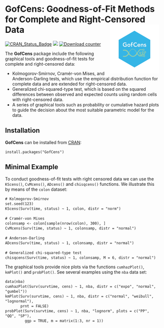 # GofCens: Goodness-of-Fit Methods for Complete and Right-Censored Data <img src="man/figures/GofCens_logo1.png" align="right" alt="" width="160" />


<!-- badges: start -->
[![CRAN_Status_Badge](https://www.r-pkg.org/badges/version-last-release/GofCens)](https://cran.r-project.org/package=GofCens)
[![](https://cranlogs.r-pkg.org/badges/grand-total/GofCens)](https://cran.r-project.org/package=GofCens)
[![Download counter](https://cranlogs.r-pkg.org/badges/GofCens)](https://cran.r-project.org/package=GofCens)
<!-- badges: end -->

The **GofCens** package include the following graphical tools and goodness-of-fit tests for complete and right-censored data: 
- Kolmogorov-Smirnov, Cramér-von Mises, and Anderson-Darling tests, which use the empirical distribution function for complete data and are extended for right-censored data.
- Generalized chi-squared-type test, which is based on the squared differences between observed and expected counts using random cells with right-censored data.
- A series of graphical tools such as probability or cumulative hazard plots to guide the decision about the most suitable parametric model for the data.

## Installation
**GofCens** can be installed from [CRAN](https://cran.r-project.org/):
```{r CRAN-instalation, eval = FALSE}
install.packages("GofCens")
```


## Minimal Example
To conduct goodness-of-fit tests with right censored data we can use the `KScens()`, `CvMcens()`, `ADcens()` and `chisqcens()` functions. We illustrate this by means of the `colon` dataset:
```{r, eval = FALSE}
# Kolmogorov-Smirnov
set.seed(123)
KScens(Surv(time, status) ~ 1, colon, distr = "norm")

# Cramér-von Mises
colonsamp <- colon[sample(nrow(colon), 300), ]
CvMcens(Surv(time, status) ~ 1, colonsamp, distr = "normal")

# Anderson-Darling
ADcens(Surv(time, status) ~ 1, colonsamp, distr = "normal")

# Generalized chi-squared-type test
chisqcens(Surv(time, status) ~ 1, colonsamp, M = 6, distr = "normal")
```
The graphical tools provide nice plots via the functions `cumhazPlot()`, `kmPlot()` and `probPlot()`. See several examples using the `nba` data set:
```{r, eval = FALSE}
data(nba)
cumhazPlot(Surv(survtime, cens) ~ 1, nba, distr = c("expo", "normal", "gumbel"))
kmPlot(Surv(survtime, cens) ~ 1, nba, distr = c("normal", "weibull", "lognormal"),
       prnt = FALSE)
probPlot(Surv(survtime, cens) ~ 1, nba, "lognorm", plots = c("PP", "QQ", "SP"),
         ggp = TRUE, m = matrix(1:3, nr = 1))
``` 

